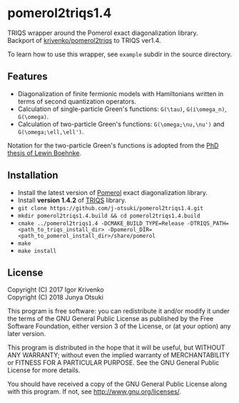 pomerol2triqs1.4
================

TRIQS wrapper around the Pomerol exact diagonalization library.  
Backport of [krivenko/pomerol2triqs](https://github.com/krivenko/pomerol2triqs) to TRIQS ver1.4.

To learn how to use this wrapper, see `example` subdir in the source directory.

Features
--------

* Diagonalization of finite fermionic models with Hamiltonians written in terms of second quantization operators.
* Calculation of single-particle Green's functions: `G(\tau)`, `G(i\omega_n)`, `G(\omega)`.
* Calculation of two-particle Green's functions: `G(\omega;\nu,\nu')` and `G(\omega;\ell,\ell')`.

Notation for the two-particle Green's functions is adopted from the
[PhD thesis of Lewin Boehnke](http://ediss.sub.uni-hamburg.de/volltexte/2015/7325/pdf/Dissertation.pdf).

Installation
------------

- Install the latest version of [Pomerol](http://aeantipov.github.io/pomerol/) exact diagonalization library.
- Install **version 1.4.2** of [TRIQS](https://triqs.ipht.cnrs.fr/1.x/install.html) library.
- `git clone https://github.com/j-otsuki/pomerol2triqs1.4.git`
- `mkdir pomerol2triqs1.4.build && cd pomerol2triqs1.4.build`
- `cmake ../pomerol2triqs1.4 -DCMAKE_BUILD_TYPE=Release -DTRIQS_PATH=<path_to_triqs_install_dir> -Dpomerol_DIR=<path_to_pomerol_install_dir>/share/pomerol`
- `make`
- `make install`

License
-------

Copyright (C) 2017 Igor Krivenko  
Copyright (C) 2018 Junya Otsuki

This program is free software: you can redistribute it and/or modify
it under the terms of the GNU General Public License as published by
the Free Software Foundation, either version 3 of the License, or
(at your option) any later version.

This program is distributed in the hope that it will be useful,
but WITHOUT ANY WARRANTY; without even the implied warranty of
MERCHANTABILITY or FITNESS FOR A PARTICULAR PURPOSE.  See the
GNU General Public License for more details.

You should have received a copy of the GNU General Public License
along with this program.  If not, see <http://www.gnu.org/licenses/>.
